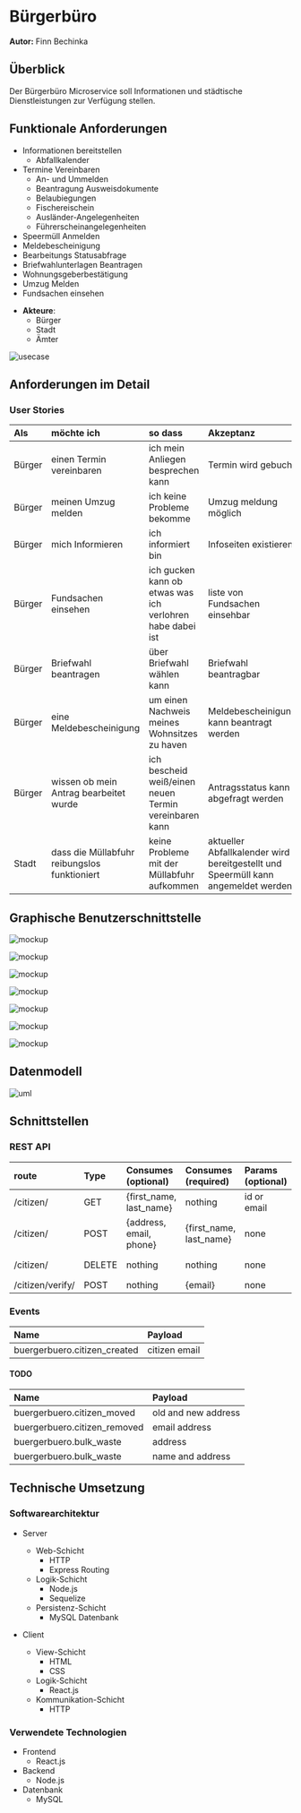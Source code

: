 # Bürgerbüro

**Autor:** Finn Bechinka

## Überblick

Der Bürgerbüro Microservice soll Informationen und städtische Dienstleistungen zur Verfügung stellen.

## Funktionale Anforderungen

- Informationen bereitstellen
  - Abfallkalender
- Termine Vereinbaren
  - An- und Ummelden
  - Beantragung Ausweisdokumente
  - Belaubiegungen
  - Fischereischein
  - Ausländer-Angelegenheiten
  - Führerscheinangelegenheiten
- Speermüll Anmelden
- Meldebescheinigung
- Bearbeitungs Statusabfrage
- Briefwahlunterlagen Beantragen
- Wohnungsgeberbestätigung
- Umzug Melden
- Fundsachen einsehen

* __Akteure__:
  * Bürger
  * Stadt
  * Ämter

![usecase](media/use_case.png)

## Anforderungen im Detail

### User Stories

| **Als** | **möchte ich** | **so dass** | **Akzeptanz** |
| :------ | :----- | :------ | :-------- |
| Bürger | einen Termin vereinbaren | ich mein Anliegen besprechen kann | Termin wird gebucht |
| Bürger | meinen Umzug melden | ich keine Probleme bekomme | Umzug meldung möglich |
| Bürger | mich Informieren | ich informiert bin | Infoseiten existieren |
| Bürger | Fundsachen einsehen | ich gucken kann ob etwas was ich verlohren habe dabei ist | liste von Fundsachen einsehbar |
| Bürger | Briefwahl beantragen | über Briefwahl wählen kann | Briefwahl beantragbar |
| Bürger | eine Meldebescheinigung | um einen Nachweis meines Wohnsitzes zu haven | Meldebescheinigung kann beantragt werden |
| Bürger | wissen ob mein Antrag bearbeitet wurde | ich bescheid weiß/einen neuen Termin vereinbaren kann | Antragsstatus kann abgefragt werden |
| Stadt | dass die Müllabfuhr reibungslos funktioniert | keine Probleme mit der Müllabfuhr aufkommen | aktueller Abfallkalender wird bereitgestellt und Speermüll kann angemeldet werden|


## Graphische Benutzerschnittstelle

![mockup](media/mockup1.png)

![mockup](media/mockup2.png)

![mockup](media/mockup3.png)

![mockup](media/mockup4.png)

![mockup](media/mockup5.png)

![mockup](media/mockup6.png)

![mockup](media/mockup7.png)

## Datenmodell 

![uml](media/uml.png)

## Schnittstellen

### REST API

| **route** |  **Type** | **Consumes (optional)** | **Consumes (required)** | **Params (optional)** | **Params (required)** | **Produces** |
| :------ | :----- | :----- | :----- | :----- | :----- | :----- |
| /citizen/ | GET | {first_name, last_name} | nothing | id or email | none | citizen list
| /citizen/ | POST | {address, email, phone} | {first_name, last_name} | none | none | citizen data
| /citizen/ | DELETE | nothing | nothing | none | none | true / false
| /citizen/verify/ | POST | nothing | {email} | none | id | nothing

### Events

| **Name** | **Payload** | 
| :------ | :----- | 
| buergerbuero.citizen_created | citizen email |
#### TODO
| **Name** | **Payload** |
| :------ | :----- |
| buergerbuero.citizen_moved | old and new address |
| buergerbuero.citizen_removed | email address |
| buergerbuero.bulk_waste | address |
| buergerbuero.bulk_waste | name and address |

## Technische Umsetzung

### Softwarearchitektur

* Server
  * Web-Schicht
    * HTTP
    * Express Routing
  * Logik-Schicht
    * Node.js
    * Sequelize
  * Persistenz-Schicht
    * MySQL Datenbank

* Client
  * View-Schicht
    * HTML
    * CSS
  * Logik-Schicht
    * React.js
  * Kommunikation-Schicht
    * HTTP

### Verwendete Technologien
* Frontend
  * React.js
* Backend
  * Node.js
* Datenbank
  * MySQL
